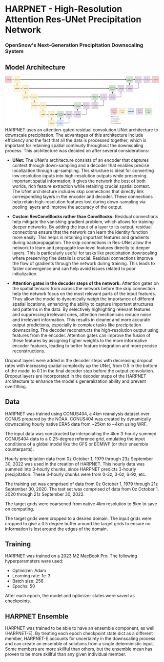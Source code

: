 # HARPNET - High-Resolution Attention Res-UNet Precipitation Network
### OpenSnow's Next-Generation Precipitation Downscaling System

## Model Architecture
![alt text](https://github.com/clamalo/harpnet/blob/master/figures/harpnet.png?raw=true)
HARPNET uses an attention-gated residual convolution UNet architecture to downscale precipitation. The advantages of this architecture include efficiency and the fact that all the data is processed together, which is important for retaining spatial continuity throughout the downscaling process. This architecture was decided on after several considerations:

- **UNet:** The UNet's architecture consists of an encoder that captures context through down-sampling and a decoder that enables precise localization through up-sampling. This structure is ideal for converting low-resolution inputs into high-resolution outputs while preserving important spatial information; it gives the network the best of both worlds, rich feature extraction while retaining crucial spatial context. The UNet architecture includes skip connections that directly link corresponding layers in the encoder and decoder. These connections help retain high-resolution features lost during down-sampling via pooling layers and improve the accuracy of the output.
  
- **Custom ResConvBlocks rather than ConvBlocks:** Residual connections help mitigate the vanishing gradient problem, which allows for training deeper networks. By adding the input of a layer to its output, residual connections ensure that the network can learn the identity function more easily. This helps in retaining important features and gradients during backpropagation. The skip connections in Res-UNet allow the network to learn and propagate low-level features directly to deeper layers. This is particularly useful for tasks like precipitation downscaling where preserving fine details is crucial. Residual connections improve the flow of gradients through the network during training. This leads to faster convergence and can help avoid issues related to poor initialization.
  
- **Attention gates in the decoder steps of the network:** Attention gates on the spatial tensors from across the network before the skip connection help the network focus on the most relevant parts of the input features. They allow the model to dynamically weigh the importance of different spatial locations, enhancing the ability to capture important structures and patterns in the data. By selectively highlighting relevant features and suppressing irrelevant ones, attention mechanisms reduce noise and irrelevant information. This results in cleaner and more accurate output predictions, especially in complex tasks like precipitation downscaling. The decoder reconstructs the high-resolution output using features from the encoder. Attention gates can improve the fusion of these features by assigning higher weights to the more informative encoder features, leading to better feature integration and more precise reconstructions.

Dropout layers were added in the decoder steps with decreasing dropout rates with increasing spatial complexity up the UNet, from 0.5 in the bottom of the model to 0.1 in the final decoder step before the output convolution. Dropout layers are incorporated in the decoder steps of the HARPNET architecture to enhance the model's generalization ability and prevent overfitting.

## Data
HARPNET was trained using CONUS404, a 4km reanalysis dataset over CONUS prepared by the NOAA. CONUS404 was created by dynamically downscaling hourly native ERA5 data from ~25km to ~4km using WRF.

The input data was constructed by interpolating the 4km 3-hourly summed CONUS404 data to a 0.25-degree reference grid, emulating the input conditions of a global model like the GFS or ECMWF (or their ensemble counterparts).

Hourly precipitation data from 0z October 1, 1979 through 23z September 30, 2022 was used in the creation of HARPNET. This hourly data was summed into 3-hourly chunks, since HARPNET predicts 3-hourly precipitation. These 3-hourly chunks were from 0-3z, 3-6z, 6-9z, etc.

The training set was comprised of data from 0z October 1, 1979 through 21z September 30, 2020. The test set was comprised of data from 0z October 1, 2020 through 21z September 30, 2022.

The target grids were coarsened from native 4km resolution to 8km to save on computing.

The target grids were cropped to a desired domain. The input grids were cropped to give a 0.5 degree buffer around the target grids to ensure no information is lost around the edges of the domain.

## Training
HARPNET was trained on a 2023 M2 MacBook Pro. The following hyperparameters were used:
- Optimizer: Adam
- Learning rate: 1e-3
- Batch size: 256
- Epochs: 50

After each epoch, the model and optimizer states were saved as checkpoints.

## HARPNET Ensemble
HARPNET was trained to be able to have an ensemble component, as well (HARPNET-E). By treating each epoch checkpoint state dict as a different member, HARPNET-E accounts for uncertainty in the downscaling process and can create an ensemble of solutions from a single deterministic input. Some members are more skillful than others, but the ensemble mean has proven to be more skillful than any given individual member.
